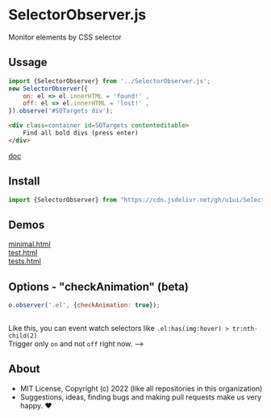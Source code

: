# SelectorObserver.js
Monitor elements by CSS selector

## Ussage

```js
import {SelectorObserver} from '../SelectorObserver.js';
new SelectorObserver({
    on: el => el.innerHTML = 'found!' ,
    off: el => el.innerHTML = 'lost!' ,
}).observe('#SOTargets div');
```

```html
<div class=container id=SOTargets contenteditable>
    Find all bold divs (press enter)
</div>
```

[doc](https://doc.deno.land/https://cdn.jsdelivr.net/gh/u1ui/SelectorObserver.js@3.0.2/SelectorObserver.js)

## Install

```js
import {SelectorObserver} from "https://cdn.jsdelivr.net/gh/u1ui/SelectorObserver.js@3.0.2/SelectorObserver.min.js"
```

## Demos

[minimal.html](https://raw.githack.com/u1ui/SelectorObserver.js/main/tests/minimal.html)  
[test.html](https://raw.githack.com/u1ui/SelectorObserver.js/main/tests/test.html)  
[tests.html](https://raw.githack.com/u1ui/SelectorObserver.js/main/tests/tests.html)  

## Options - "checkAnimation" (beta)

```javascript
o.observer('.el', {checkAnimation: true});
    
```

Like this, you can event watch selectors like `.el:has(img:hover) > tr:nth-child(2)`  
Trigger only `on` and not `off` right now.
-->

## About

- MIT License, Copyright (c) 2022 <u1> (like all repositories in this organization) <br>
- Suggestions, ideas, finding bugs and making pull requests make us very happy. ♥

